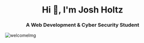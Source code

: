 <h1 align='center'>Hi 👋, I'm Josh Holtz</h1>
<h3 align='center'>A Web Development & Cyber Security Student</h3>    

<p align='left'> <img src="![original-6F2018C6-E372-4B90-B8D2-45F3F07D3251](https://github.com/JoshHoltz/JoshHoltz/assets/158775876/47d38062-a1df-41f9-9fae-0157013ea894)" alt='welcomeImg'/> </p>


<!--
**JoshHoltz/JoshHoltz** is a ✨ _special_ ✨ repository because its `README.md` (this file) appears on your GitHub profile.

Here are some ideas to get you started:

- 🔭 I’m currently working on ...
- 🌱 I’m currently learning ...
- 👯 I’m looking to collaborate on ...
- 🤔 I’m looking for help with ...
- 💬 Ask me about ...
- 📫 How to reach me: ...
- 😄 Pronouns: ...
- ⚡ Fun fact: ...
-->
